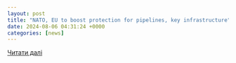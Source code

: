 ```yaml
---
layout: post
title: "NATO, EU to boost protection for pipelines, key infrastructure"
date: 2024-08-06 04:31:24 +0000
categories: [news]
---
```


[Читати далі](https://ca.news.yahoo.com/nato-eu-boost-protection-pipelines-113452226.html?src=rss)
